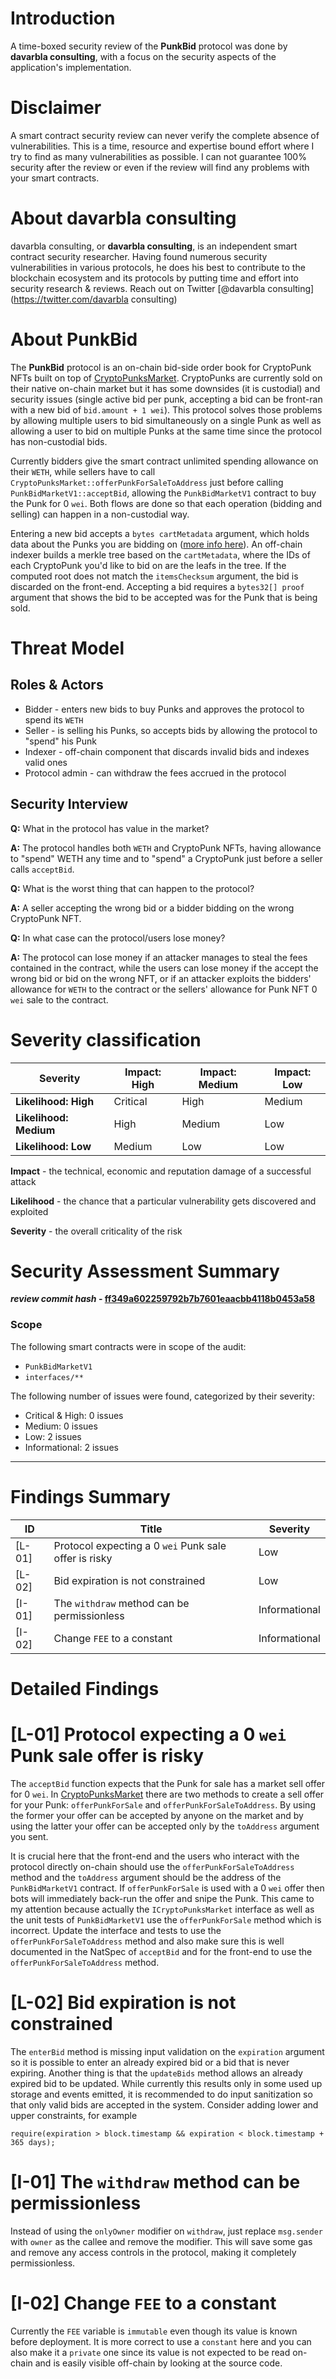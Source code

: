 # Introduction

A time-boxed security review of the **PunkBid** protocol was done by **davarbla consulting**, with a focus on the security aspects of the application's implementation.

# Disclaimer

A smart contract security review can never verify the complete absence of vulnerabilities. This is a time, resource and expertise bound effort where I try to find as many vulnerabilities as possible. I can not guarantee 100% security after the review or even if the review will find any problems with your smart contracts.

# About **davarbla consulting**

 davarbla consulting, or **davarbla consulting**, is an independent smart contract security researcher. Having found numerous security vulnerabilities in various protocols, he does his best to contribute to the blockchain ecosystem and its protocols by putting time and effort into security research & reviews. Reach out on Twitter [@davarbla consulting](https://twitter.com/davarbla consulting)

# About **PunkBid**

The **PunkBid** protocol is an on-chain bid-side order book for CryptoPunk NFTs built on top of [CryptoPunksMarket](https://github.com/larvalabs/cryptopunks/blob/11532167fa705ced569fc3206df0484f9027e1ee/contracts/CryptoPunksMarket.sol). CryptoPunks are currently sold on their native on-chain market but it has some downsides (it is custodial) and security issues (single active bid per punk, accepting a bid can be front-ran with a new bid of `bid.amount + 1 wei`). This protocol solves those problems by allowing multiple users to bid simultaneously on a single Punk as well as allowing a user to bid on multiple Punks at the same time since the protocol has non-custodial bids.

Currently bidders give the smart contract unlimited spending allowance on their `WETH`, while sellers have to call `CryptoPunksMarket::offerPunkForSaleToAddress` just before calling `PunkBidMarketV1::acceptBid`, allowing the `PunkBidMarketV1` contract to buy the Punk for 0 `wei`. Both flows are done so that each operation (bidding and selling) can happen in a non-custodial way.

Entering a new bid accepts a `bytes cartMetadata` argument, which holds data about the Punks you are bidding on ([more info here](https://github.com/punkbid/punkbid-js-sdk)). An off-chain indexer builds a merkle tree based on the `cartMetadata`, where the IDs of each CryptoPunk you'd like to bid on are the leafs in the tree. If the computed root does not match the `itemsChecksum` argument, the bid is discarded on the front-end. Accepting a bid requires a `bytes32[] proof` argument that shows the bid to be accepted was for the Punk that is being sold.

# Threat Model

## Roles & Actors

- Bidder - enters new bids to buy Punks and approves the protocol to spend its `WETH`
- Seller - is selling his Punks, so accepts bids by allowing the protocol to "spend" his Punk
- Indexer - off-chain component that discards invalid bids and indexes valid ones
- Protocol admin - can withdraw the fees accrued in the protocol

## Security Interview

**Q:** What in the protocol has value in the market?

**A:** The protocol handles both `WETH` and CryptoPunk NFTs, having allowance to "spend" WETH any time and to "spend" a CryptoPunk just before a seller calls `acceptBid`.

**Q:** What is the worst thing that can happen to the protocol?

**A:** A seller accepting the wrong bid or a bidder bidding on the wrong CryptoPunk NFT.

**Q:** In what case can the protocol/users lose money?

**A:** The protocol can lose money if an attacker manages to steal the fees contained in the contract, while the users can lose money if the accept the wrong bid or bid on the wrong NFT, or if an attacker exploits the bidders' allowance for `WETH` to the contract or the sellers' allowance for Punk NFT 0 `wei` sale to the contract.

# Severity classification

| Severity               | Impact: High | Impact: Medium | Impact: Low |
| ---------------------- | ------------ | -------------- | ----------- |
| **Likelihood: High**   | Critical     | High           | Medium      |
| **Likelihood: Medium** | High         | Medium         | Low         |
| **Likelihood: Low**    | Medium       | Low            | Low         |

**Impact** - the technical, economic and reputation damage of a successful attack

**Likelihood** - the chance that a particular vulnerability gets discovered and exploited

**Severity** - the overall criticality of the risk

# Security Assessment Summary

**_review commit hash_ - [ff349a602259792b7b7601eaacbb4118b0453a58](https://github.com/punkbid/punkbid-v1-contract/tree/ff349a602259792b7b7601eaacbb4118b0453a58)**

### Scope

The following smart contracts were in scope of the audit:

- `PunkBidMarketV1`
- `interfaces/**`

The following number of issues were found, categorized by their severity:

- Critical & High: 0 issues
- Medium: 0 issues
- Low: 2 issues
- Informational: 2 issues

---

# Findings Summary

| ID     | Title                                                 | Severity      |
| ------ | ----------------------------------------------------- | ------------- |
| [L-01] | Protocol expecting a 0 `wei` Punk sale offer is risky | Low           |
| [L-02] | Bid expiration is not constrained                     | Low           |
| [I-01] | The `withdraw` method can be permissionless           | Informational |
| [I-02] | Change `FEE` to a constant                            | Informational |

# Detailed Findings

# [L-01] Protocol expecting a 0 `wei` Punk sale offer is risky

The `acceptBid` function expects that the Punk for sale has a market sell offer for 0 `wei`. In [CryptoPunksMarket](https://github.com/larvalabs/cryptopunks/blob/11532167fa705ced569fc3206df0484f9027e1ee/contracts/CryptoPunksMarket.sol) there are two methods to create a sell offer for your Punk: `offerPunkForSale` and `offerPunkForSaleToAddress`. By using the former your offer can be accepted by anyone on the market and by using the latter your offer can be accepted only by the `toAddress` argument you sent.

It is crucial here that the front-end and the users who interact with the protocol directly on-chain should use the `offerPunkForSaleToAddress` method and the `toAddress` argument should be the address of the `PunkBidMarketV1` contract. If `offerPunkForSale` is used with a 0 `wei` offer then bots will immediately back-run the offer and snipe the Punk. This came to my attention because actually the `ICryptoPunksMarket` interface as well as the unit tests of `PunkBidMarketV1` use the `offerPunkForSale` method which is incorrect. Update the interface and tests to use the `offerPunkForSaleToAddress` method and also make sure this is well documented in the NatSpec of `acceptBid` and for the front-end to use the `offerPunkForSaleToAddress` method.

# [L-02] Bid expiration is not constrained

The `enterBid` method is missing input validation on the `expiration` argument so it is possible to enter an already expired bid or a bid that is never expiring. Another thing is that the `updateBids` method allows an already expired bid to be updated. While currently this results only in some used up storage and events emitted, it is recommended to do input sanitization so that only valid bids are accepted in the system. Consider adding lower and upper constraints, for example

```solidity
require(expiration > block.timestamp && expiration < block.timestamp + 365 days);
```

# [I-01] The `withdraw` method can be permissionless

Instead of using the `onlyOwner` modifier on `withdraw`, just replace `msg.sender` with `owner` as the callee and remove the modifier. This will save some gas and remove any access controls in the protocol, making it completely permissionless.

# [I-02] Change `FEE` to a constant

Currently the `FEE` variable is `immutable` even though its value is known before deployment. It is more correct to use a `constant` here and you can also make it a `private` one since its value is not expected to be read on-chain and is easily visible off-chain by looking at the source code.
